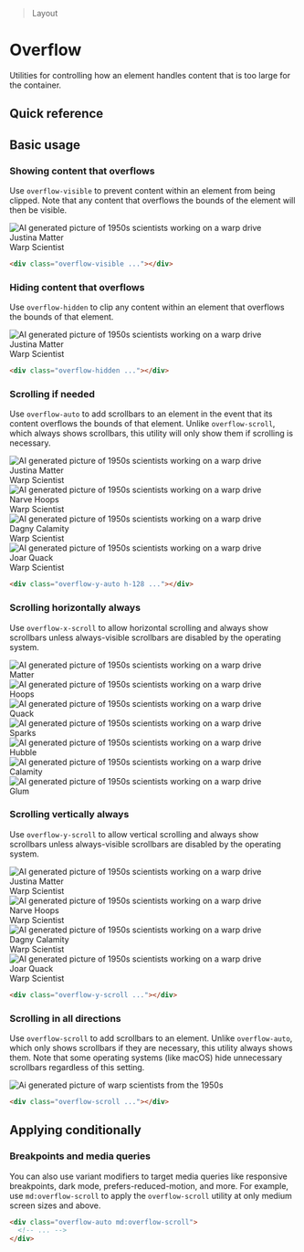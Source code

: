 > Layout

# Overflow

Utilities for controlling how an element handles content that is too large for the container.

## Quick reference

<qr-table />

## Basic usage

### Showing content that overflows
Use `overflow-visible` to prevent content within an element from being clipped. Note that any content that overflows the bounds of the element will then be visible.

<example-container>
  <div class="ex-inner-box overflow-visible">
   <div class="flex items-center relative">
      <img src="/images/matter.jpg" class="absolute object-cover h-128 -ml-48 rounded-full" alt="AI generated picture of 1950s scientists working on a warp drive" />
      <div class="pl-112">
        <div class="font-bold">Justina Matter</div>
        <span>Warp Scientist</span>
      </div>
    </div>
  </div>
</example-container>

```html
<div class="overflow-visible ..."></div>
```

### Hiding content that overflows
Use `overflow-hidden` to clip any content within an element that overflows the bounds of that element.

<example-container>
  <div class="ex-inner-box overflow-hidden">
    <div class="flex items-center relative">
      <img src="/images/matter.jpg" class="absolute object-cover h-128 -ml-48 rounded-full" alt="AI generated picture of 1950s scientists working on a warp drive" />
      <div class="pl-112">
        <div class="font-bold">Justina Matter</div>
        <span>Warp Scientist</span>
      </div>
    </div>
  </div>
</example-container>

```html
<div class="overflow-hidden ..."></div>
```

### Scrolling if needed
Use `overflow-auto` to add scrollbars to an element in the event that its content overflows the bounds of that element. Unlike `overflow-scroll`, which always shows scrollbars, this utility will only show them if scrolling is necessary.

<example-container>
  <div class="ex-inner-box overflow-y-auto p-0 divide-y h-128">
    <div class="flex items-center p-16">
      <img src="/images/matter.jpg" class="object-cover h-48 mr-16 rounded-full" alt="AI generated picture of 1950s scientists working on a warp drive" />
      <div>
        <div class="font-bold">Justina Matter</div>
        Warp Scientist
      </div>
    </div>
    <div class="flex items-center p-16">
      <img src="/images/profile1.jpg" class="object-cover h-48 mr-16 rounded-full" alt="AI generated picture of 1950s scientists working on a warp drive" />
      <div>
        <div class="font-bold">Narve Hoops</div>
        Warp Scientist
      </div>
    </div>
    <div class="flex items-center p-16">
      <img src="/images/profile5.jpg" class="object-cover h-48 mr-16 rounded-full" alt="AI generated picture of 1950s scientists working on a warp drive" />
      <div>
        <div class="font-bold">Dagny Calamity</div>
        Warp Scientist
      </div>
    </div>
    <div class="flex items-center p-16">
      <img src="/images/profile2.jpg" class="object-cover h-48 mr-16 rounded-full" alt="AI generated picture of 1950s scientists working on a warp drive" />
      <div>
        <div class="font-bold">Joar Quack</div>
        Warp Scientist
      </div>
    </div>
  </div>
</example-container>

```html
<div class="overflow-y-auto h-128 ..."></div>
```

### Scrolling horizontally always
Use `overflow-x-scroll` to allow horizontal scrolling and always show scrollbars unless always-visible scrollbars are disabled by the operating system.

<example-container>
  <div class="ex-inner-box overflow-x-scroll max-w-[400] flex gap-24">
    <div class="flex flex-col items-center gap-8 p-12 w-128 shrink-0">
      <img src="/images/matter.jpg" class="rounded-full" alt="AI generated picture of 1950s scientists working on a warp drive" />
      <div class="font-bold">Matter</div>
    </div>
    <div class="flex flex-col items-center gap-8 p-12 w-128 shrink-0">
      <img src="/images/profile1.jpg" class="rounded-full" alt="AI generated picture of 1950s scientists working on a warp drive" />
      <div class="font-bold">Hoops</div>
    </div>
    <div class="flex flex-col items-center gap-8 p-12 w-128 shrink-0">
      <img src="/images/profile2.jpg" class="rounded-full" alt="AI generated picture of 1950s scientists working on a warp drive" />
      <div class="font-bold">Quack</div>
    </div>
    <div class="flex flex-col items-center gap-8 p-12 w-128 shrink-0">
      <img src="/images/profile3.jpg" class="rounded-full" alt="AI generated picture of 1950s scientists working on a warp drive" />
      <div class="font-bold">Sparks</div>
    </div>
    <div class="flex flex-col items-center gap-8 p-12 w-128 shrink-0">
      <img src="/images/profile4.jpg" class="rounded-full" alt="AI generated picture of 1950s scientists working on a warp drive" />
      <div class="font-bold">Hubble</div>
    </div>
    <div class="flex flex-col items-center gap-8 p-12 w-128 shrink-0">
      <img src="/images/profile5.jpg" class="rounded-full" alt="AI generated picture of 1950s scientists working on a warp drive" />
      <div class="font-bold">Calamity</div>
    </div>
    <div class="flex flex-col items-center gap-8 p-12 w-128 shrink-0">
      <img src="/images/profile6.jpg" class="rounded-full" alt="AI generated picture of 1950s scientists working on a warp drive" />
      <div class="font-bold">Glum</div>
    </div>
  </div>
</example-container>

### Scrolling vertically always
Use `overflow-y-scroll` to allow vertical scrolling and always show scrollbars unless always-visible scrollbars are disabled by the operating system.

<example-container>
  <div class="ex-inner-box overflow-y-scroll p-0 divide-y h-128">
    <div class="flex items-center p-16">
      <img src="/images/matter.jpg" class="object-cover h-48 mr-16 rounded-full" alt="AI generated picture of 1950s scientists working on a warp drive" />
      <div>
        <div class="font-bold">Justina Matter</div>
        Warp Scientist
      </div>
    </div>
    <div class="flex items-center p-16">
      <img src="/images/profile1.jpg" class="object-cover h-48 mr-16 rounded-full" alt="AI generated picture of 1950s scientists working on a warp drive" />
      <div>
        <div class="font-bold">Narve Hoops</div>
        Warp Scientist
      </div>
    </div>
    <div class="flex items-center p-16">
      <img src="/images/profile5.jpg" class="object-cover h-48 mr-16 rounded-full" alt="AI generated picture of 1950s scientists working on a warp drive" />
      <div>
        <div class="font-bold">Dagny Calamity</div>
        Warp Scientist
      </div>
    </div>
    <div class="flex items-center p-16">
      <img src="/images/profile2.jpg" class="object-cover h-48 mr-16 rounded-full" alt="AI generated picture of 1950s scientists working on a warp drive" />
      <div>
        <div class="font-bold">Joar Quack</div>
        Warp Scientist
      </div>
    </div>
  </div>
</example-container>

```html
<div class="overflow-y-scroll ..."></div>
```

### Scrolling in all directions
Use `overflow-scroll` to add scrollbars to an element. Unlike `overflow-auto`, which only shows scrollbars if they are necessary, this utility always shows them. Note that some operating systems (like macOS) hide unnecessary scrollbars regardless of this setting.

<example-container>
  <div class="ex-inner-box overflow-scroll p-0 h-[200] max-w-none">
    <img src="/images/50s-scientists.jpg" class="max-w-none" alt="Ai generated picture of warp scientists from the 1950s">
  </div>
</example-container>

```html
<div class="overflow-scroll ..."></div>
```

## Applying conditionally

### Breakpoints and media queries
You can also use variant modifiers to target media queries like responsive breakpoints, dark mode, prefers-reduced-motion, and more. For example, use `md:overflow-scroll` to apply the `overflow-scroll` utility at only medium screen sizes and above.

```html
<div class="overflow-auto md:overflow-scroll">
  <!-- ... -->
</div>
```
